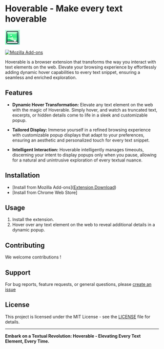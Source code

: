 
# Hoverable - Make every text hoverable

![Hoverable Icon](/assets/Icon.jpeg) <!-- Replace with the link to your extension icon -->

[![Mozilla Add-ons](https://img.shields.io/amo/v/hoverable)](https://addons.mozilla.org/firefox/addon/hoverable/) <!-- Replace with your actual add-on ID and link -->

Hoverable is a browser extension that transforms the way you interact with text elements on the web. Elevate your browsing experience by effortlessly adding dynamic hover capabilities to every text snippet, ensuring a seamless and enriched exploration.

## Features

- **Dynamic Hover Transformation:** Elevate any text element on the web with the magic of Hoverable. Simply hover, and watch as truncated text, excerpts, or hidden details come to life in a sleek and customizable popup.

- **Tailored Display:** Immerse yourself in a refined browsing experience with customizable popup displays that adapt to your preferences, ensuring an aesthetic and personalized touch for every text snippet.

- **Intelligent Interaction:** Hoverable intelligently manages timeouts, discerning your intent to display popups only when you pause, allowing for a natural and unintrusive exploration of every textual nuance.

## Installation

- [Install from Mozilla Add-ons]([Extension Download](https://addons.mozilla.org/en-GB/firefox/addon/hoverable/)) <!-- Replace with the actual link to your extension on Mozilla Add-ons -->
- [Install from Chrome Web Store] <!-- Replace with the actual link to your extension on Chrome Web Store -->

## Usage

1. Install the extension.
2. Hover over any text element on the web to reveal additional details in a dynamic popup.

## Contributing

We welcome contributions !

## Support

For bug reports, feature requests, or general questions, please [create an issue](https://github.com/mohamed-arradi/hoverable/issues) <!-- Replace with the actual link to your GitHub issues -->

## License

This project is licensed under the MIT License - see the [LICENSE](https://github.com/mohamed-arradi/hoverable/blob/main/LICENSE) file for details.

---

**Embark on a Textual Revolution: Hoverable - Elevating Every Text Element, Every Time.**
